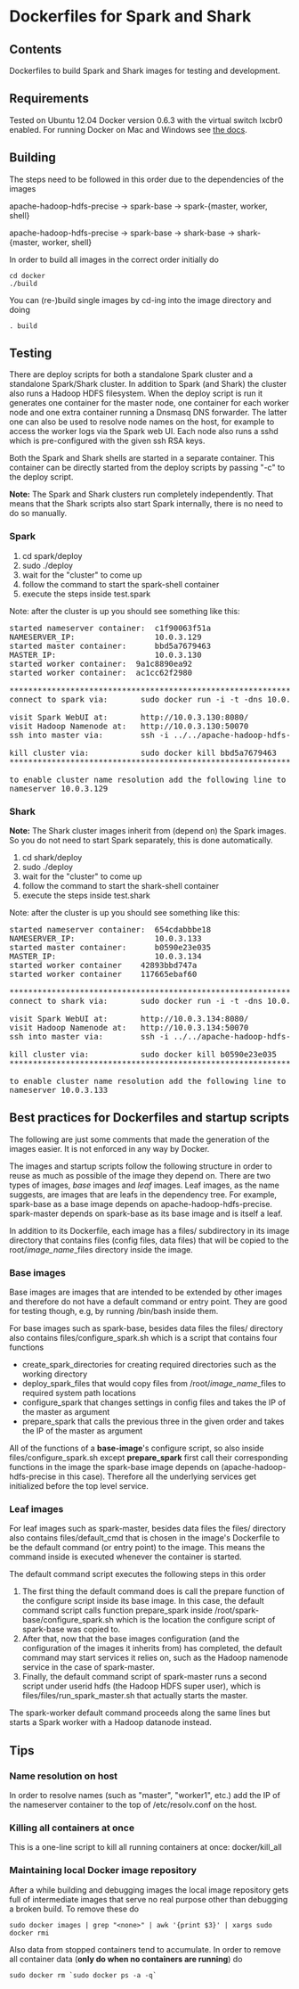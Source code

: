 # Dockerfiles for Spark and Shark

## Contents

Dockerfiles to build Spark and Shark images for testing and
development.

## Requirements

Tested on Ubuntu 12.04 Docker version 0.6.3 with the virtual
switch
	lxcbr0
enabled. For running Docker on Mac and Windows see [the docs](http://docs.docker.io).

## Building

The steps need to be followed in this order due to the
dependencies of the images

apache-hadoop-hdfs-precise -> spark-base -> spark-{master, worker, shell}

apache-hadoop-hdfs-precise -> spark-base -> shark-base -> shark-{master, worker, shell}

In order to build all images in the correct order initially do

	cd docker
	./build

You can (re-)build single images by cd-ing into the image directory and doing

	. build

## Testing

There are deploy scripts for both a standalone Spark cluster and
a standalone Spark/Shark cluster. In addition to Spark (and Shark)
the cluster also runs a Hadoop HDFS filesystem. When the deploy
script is run it generates one container for the master node,
one container for each worker node and one extra container running
a Dnsmasq DNS forwarder. The latter one can also be used to resolve
node names on the host, for example to access the worker logs via
the Spark web UI. Each node also runs a sshd which is pre-configured
with the given ssh RSA keys.

Both the Spark and Shark shells are started in a separate container.
This container can be directly started from the deploy scripts by
passing "-c" to the deploy script.

__Note:__ The Spark and Shark clusters run completely independently.
That means that the Shark scripts also start Spark internally, there
is no need to do so manually.

### Spark

1.	cd spark/deploy
2.	sudo ./deploy
3. wait for the "cluster" to come up
4. follow the command to start the spark-shell container
5. execute the steps inside test.spark

Note: after the cluster is up you should see something like this:

<pre>
started nameserver container:  c1f90063f51a
NAMESERVER_IP:                 10.0.3.129
started master container:      bbd5a7679463
MASTER_IP:                     10.0.3.130
started worker container:  9a1c8890ea92
started worker container:  ac1cc62f2980

***********************************************************************
connect to spark via:       sudo docker run -i -t -dns 10.0.3.129 spark-shell:0.7.3 10.0.3.130

visit Spark WebUI at:       http://10.0.3.130:8080/
visit Hadoop Namenode at:   http://10.0.3.130:50070
ssh into master via:        ssh -i ../../apache-hadoop-hdfs-precise/files/id_rsa -o UserKnownHostsFile=/dev/null -o StrictHostKeyChecking=no root@10.0.3.130

kill cluster via:           sudo docker kill bbd5a7679463
***********************************************************************

to enable cluster name resolution add the following line to _the top_ of your host's /etc/resolv.conf:
nameserver 10.0.3.129
</pre>

### Shark

__Note:__ The Shark cluster images inherit from (depend on) the Spark
images. So you do not need to start Spark separately, this is done
automatically.

1.	cd shark/deploy
2.	sudo ./deploy
3. wait for the "cluster" to come up
4. follow the command to start the shark-shell container
5. execute the steps inside test.shark

Note: after the cluster is up you should see something like this:

<pre>
started nameserver container:  654cdabbbe18
NAMESERVER_IP:                 10.0.3.133
started master container:      b0590e23e035
MASTER_IP:                     10.0.3.134
started worker container    42893bbd747a
started worker container    117665ebaf60

***********************************************************************
connect to shark via:       sudo docker run -i -t -dns 10.0.3.133 shark-shell:0.7.0 10.0.3.134

visit Spark WebUI at:       http://10.0.3.134:8080/
visit Hadoop Namenode at:   http://10.0.3.134:50070
ssh into master via:        ssh -i ../../apache-hadoop-hdfs-precise/files/id_rsa -o UserKnownHostsFile=/dev/null -o StrictHostKeyChecking=no root@10.0.3.134

kill cluster via:           sudo docker kill b0590e23e035
***********************************************************************

to enable cluster name resolution add the following line to _the top_ of your host's /etc/resolv.conf:
nameserver 10.0.3.133
</pre>

## Best practices for Dockerfiles and startup scripts

The following are just some comments that made the generation of the images easier. It
is not enforced in any way by Docker.

The images and startup scripts follow the following structure in order to reuse
as much as possible of the image they depend on. There are two types of images,
<em>base</em> images and <em>leaf</em> images. Leaf images, as the name suggests,
are images that are leafs in the dependency tree. For example, spark-base as a base
image depends on apache-hadoop-hdfs-precise. spark-master depends on spark-base as
its base image and is itself a leaf.

In addition to its Dockerfile, each image has a
	files/
subdirectory in its image directory that contains files (config files, data files) that will be copied
to the
	root/<em>image_name</em>_files
directory inside the image.

### Base images

Base images are images that are intended to be extended by other images and therefore do not
have a default command or entry point. They are good for testing though, e.g, by running
	/bin/bash
inside them. 


For base images such as spark-base, besides data files the
	files/
directory also contains
	files/configure_spark.sh
which is a script that contains four functions

*	create_spark_directories
  for creating required directories such as the working directory
*	deploy_spark_files
  that would copy files from
	/root/<em>image_name</em>_files
  to required system path locations
*	configure_spark
  that changes settings in config files and takes the IP of the master as argument
*	prepare_spark
  that calls the previous three in the given order and takes the IP of the master as argument


All of the functions of a __base-image__'s configure script, so also inside
	files/configure_spark.sh
except __prepare_spark__ first call their corresponding functions in the image the spark-base image depends on (apache-hadoop-hdfs-precise in this case). Therefore all the underlying services get initialized before the top level service. 

### Leaf images

For leaf images such as spark-master, besides data files the
	files/
directory also contains
	files/default_cmd
that is chosen in the image's Dockerfile to be the default command (or entry point) to the image. This means the command
inside is executed whenever the container is started.


The default command script executes the following steps in this order

1. The first thing the default command does is call the prepare
   function of the configure script inside its base image. In this case, the default command script calls function
	prepare_spark
   inside
	/root/spark-base/configure_spark.sh
which is the location the configure script of spark-base was copied to.
2. After that, now that the base images configuration (and the configuration of the images it inherits from) has completed, the
   default command may start services it relies on, such as the Hadoop namenode service in the case of spark-master.
3. Finally, the default command script of spark-master runs a second script under userid hdfs
   (the Hadoop HDFS super user), which is
	files/files/run_spark_master.sh
   that actually starts the master.
 

The spark-worker default command proceeds along the same lines but starts a Spark worker with a Hadoop datanode instead.

## Tips

### Name resolution on host

In order to resolve names (such as "master", "worker1", etc.) add the IP
of the nameserver container to the top of /etc/resolv.conf on the host.


### Killing all containers at once

This is a one-line script to kill all running containers at once:
	docker/kill_all

### Maintaining local Docker image repository

After a while building and debugging images the local image repository gets
full of intermediate images that serve no real purpose other than
debugging a broken build. To remove these do

	sudo docker images | grep "<none>" | awk '{print $3}' | xargs sudo docker rmi

Also data from stopped containers tend to accumulate. In order to remove all container data (__only do when no containers are running__) do

	sudo docker rm `sudo docker ps -a -q`
